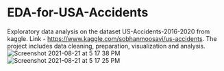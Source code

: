 # EDA-for-USA-Accidents
Exploratory data analysis on the dataset US-Accidents-2016-2020 from kaggle. 
Link - https://www.kaggle.com/sobhanmoosavi/us-accidents.
The project includes data cleaning, preparation, visualization and analysis. 
![Screenshot 2021-08-21 at 5 17 38 PM](https://user-images.githubusercontent.com/63789327/130321080-83cf9bf2-22ff-420d-a17e-3f9de26d46e1.jpeg)
![Screenshot 2021-08-21 at 5 17 25 PM](https://user-images.githubusercontent.com/63789327/130321083-edd0d9ff-fbee-4a59-a1a5-cd4e9411a7c1.jpeg)

